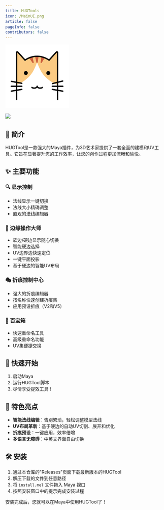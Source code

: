 ```yaml
---
title: HUGTools
icon: /MainUI.png
article: false
pageInfo: false
contributors: false
---
```


![](/MainUI.png)

[![](https://img.shields.io/badge/版本-1.0.2-blue.svg)](https://github.com/Megestus/HUGTool/releases)


## 🌟 简介

HUGTool是一款强大的Maya插件，为3D艺术家提供了一套全面的建模和UV工具。它旨在显著提升您的工作效率，让您的创作过程更加流畅和愉悦。

## ✨ 主要功能

### 🔍 显示控制
- 法线显示一键切换
- 法线大小精确调整
- 直观的法线编辑器

### 🔪 边缘操作大师
- 软边/硬边显示随心切换
- 智能硬边选择
- UV边界边快速定位
- 一键平面投影
- 基于硬边的智能UV布局

### 🎭 折痕控制中心
- 强大的折痕编辑器
- 按名称快速创建折痕集
- 应用预设折痕（V2和V5）

### 🧰 百宝箱
- 快速重命名工具
- 高级重命名功能
- UV集便捷交换

## 🚀 快速开始

1. 启动Maya
2. 运行HUGTool脚本
3. 尽情享受提效工具！

## 🌈 特色亮点

- **智能法线编辑**：告别繁琐，轻松调整模型法线
- **UV布局革新**：基于硬边的自动UV切割、展开和优化
- **折痕预设**：一键应用，效率倍增
- **多语言无障碍**：中英文界面自由切换

## 🛠 安装

1. 通过本仓库的"Releases"页面下载最新版本的HUGTool
2. 解压下载的文件到任意路径
3. 将 `install.mel` 文件拖入 Maya 视口
4. 按照安装窗口中的提示完成安装过程

安装完成后，您就可以在Maya中使用HUGTool了！